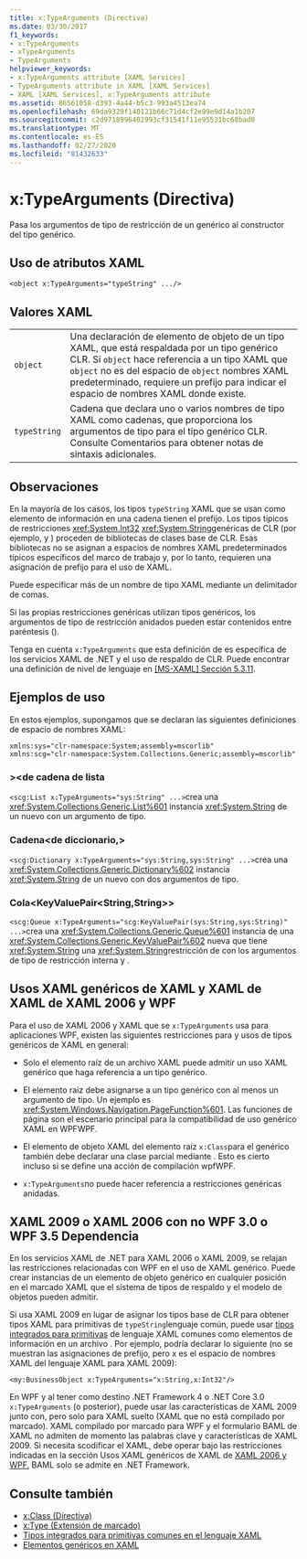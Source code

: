 ```yaml
---
title: x:TypeArguments (Directiva)
ms.date: 03/30/2017
f1_keywords:
- x:TypeArguments
- xTypeArguments
- TypeArguments
helpviewer_keywords:
- x:TypeArguments attribute [XAML Services]
- TypeArguments attribute in XAML [XAML Services]
- XAML [XAML Services], x:TypeArguments attribute
ms.assetid: 86561058-d393-4a44-b5c3-993a4513ea74
ms.openlocfilehash: 69da9329f140121b66c71d4cf2e99e9d14a1b207
ms.sourcegitcommit: c2d9718996402993cf31541f11e95531bc68bad0
ms.translationtype: MT
ms.contentlocale: es-ES
ms.lasthandoff: 02/27/2020
ms.locfileid: "81432633"
---
```

# <a name="xtypearguments-directive"></a>x:TypeArguments (Directiva)

Pasa los argumentos de tipo de restricción de un genérico al constructor del tipo genérico.

## <a name="xaml-attribute-usage"></a>Uso de atributos XAML

```xaml
<object x:TypeArguments="typeString" .../>
```

## <a name="xaml-values"></a>Valores XAML

|||
|-|-|
|`object`|Una declaración de elemento de objeto de un tipo XAML, que está respaldada por un tipo genérico CLR. Si `object` hace referencia a un tipo XAML que `object` no es del espacio de `object` nombres XAML predeterminado, requiere un prefijo para indicar el espacio de nombres XAML donde existe.|
|`typeString`|Cadena que declara uno o varios nombres de tipo XAML como cadenas, que proporciona los argumentos de tipo para el tipo genérico CLR. Consulte Comentarios para obtener notas de sintaxis adicionales.|

## <a name="remarks"></a>Observaciones

En la mayoría de los casos, los tipos `typeString` XAML que se usan como elemento de información en una cadena tienen el prefijo. Los tipos típicos de restricciones <xref:System.Int32> <xref:System.String>genéricas de CLR (por ejemplo, y ) proceden de bibliotecas de clases base de CLR. Esas bibliotecas no se asignan a espacios de nombres XAML predeterminados típicos específicos del marco de trabajo y, por lo tanto, requieren una asignación de prefijo para el uso de XAML.

Puede especificar más de un nombre de tipo XAML mediante un delimitador de comas.

Si las propias restricciones genéricas utilizan tipos genéricos, los argumentos de tipo de restricción anidados pueden estar contenidos entre paréntesis ().

Tenga en cuenta `x:TypeArguments` que esta definición de es específica de los servicios XAML de .NET y el uso de respaldo de CLR. Puede encontrar una definición de nivel de lenguaje en [ \[MS-XAML\] Sección 5.3.11](https://docs.microsoft.com/previous-versions/msp-n-p/ff650760(v=pandp.10)).

## <a name="usage-examples"></a>Ejemplos de uso

En estos ejemplos, supongamos que se declaran las siguientes definiciones de espacio de nombres XAML:

```xaml
xmlns:sys="clr-namespace:System;assembly=mscorlib"
xmlns:scg="clr-namespace:System.Collections.Generic;assembly=mscorlib"
```

### <a name="liststring"></a>>\<de cadena de lista

`<scg:List x:TypeArguments="sys:String" ...>`crea una <xref:System.Collections.Generic.List%601> instancia <xref:System.String> de un nuevo con un argumento de tipo.

### <a name="dictionarystringstring"></a>Cadena\<de diccionario,>

`<scg:Dictionary x:TypeArguments="sys:String,sys:String" ...>`crea una <xref:System.Collections.Generic.Dictionary%602> instancia <xref:System.String> de un nuevo con dos argumentos de tipo.

### <a name="queuekeyvaluepairstringstring"></a>Cola<KeyValuePair\<String,String>>

`<scg:Queue x:TypeArguments="scg:KeyValuePair(sys:String,sys:String)" ...>`crea una <xref:System.Collections.Generic.Queue%601> instancia de una <xref:System.Collections.Generic.KeyValuePair%602> nueva que tiene <xref:System.String> una <xref:System.String>restricción de con los argumentos de tipo de restricción interna y .

## <a name="xaml-2006-and-wpf-generic-xaml-usages"></a>Usos XAML genéricos de XAML y XAML de XAML de XAML 2006 y WPF

Para el uso de XAML 2006 y XAML que se `x:TypeArguments` usa para aplicaciones WPF, existen las siguientes restricciones para y usos de tipos genéricos de XAML en general:

- Solo el elemento raíz de un archivo XAML puede admitir un uso XAML genérico que haga referencia a un tipo genérico.

- El elemento raíz debe asignarse a un tipo genérico con al menos un argumento de tipo. Un ejemplo es <xref:System.Windows.Navigation.PageFunction%601>. Las funciones de página son el escenario principal para la compatibilidad de uso genérico XAML en WPFWPF.

- El elemento de objeto XAML del elemento raíz `x:Class`para el genérico también debe declarar una clase parcial mediante . Esto es cierto incluso si se define una acción de compilación wpfWPF.

- `x:TypeArguments`no puede hacer referencia a restricciones genéricas anidadas.

## <a name="xaml-2009-or-xaml-2006-with-no-wpf-30-or-wpf-35-dependency"></a>XAML 2009 o XAML 2006 con no WPF 3.0 o WPF 3.5 Dependencia

En los servicios XAML de .NET para XAML 2006 o XAML 2009, se relajan las restricciones relacionadas con WPF en el uso de XAML genérico. Puede crear instancias de un elemento de objeto genérico en cualquier posición en el marcado XAML que el sistema de tipos de respaldo y el modelo de objetos pueden admitir.

Si usa XAML 2009 en lugar de asignar los tipos base de CLR para obtener tipos XAML para primitivas de `typeString`lenguaje común, puede usar [tipos integrados para primitivas](types-for-primitives.md) de lenguaje XAML comunes como elementos de información en un archivo . Por ejemplo, podría declarar lo siguiente (no se muestran las asignaciones de prefijo, pero x es el espacio de nombres XAML del lenguaje XAML para XAML 2009):

```xaml
<my:BusinessObject x:TypeArguments="x:String,x:Int32"/>
```

En WPF y al tener como destino .NET Framework 4 o .NET Core 3.0 `x:TypeArguments` (o posterior), puede usar las características de XAML 2009 junto con, pero solo para XAML suelto (XAML que no está compilado por marcado). XAML compilado por marcado para WPF y el formulario BAML de XAML no admiten de momento las palabras clave y características de XAML 2009. Si necesita scodificar el XAML, debe operar bajo las restricciones indicadas en la sección Usos XAML genéricos de XAML de [XAML 2006 y WPF.](#xaml-2006-and-wpf-generic-xaml-usages) BAML solo se admite en .NET Framework.

## <a name="see-also"></a>Consulte también

- [x:Class (Directiva)](xclass-directive.md)
- [x:Type (Extensión de marcado)](xtype-markup-extension.md)
- [Tipos integrados para primitivas comunes en el lenguaje XAML](types-for-primitives.md)
- [Elementos genéricos en XAML](generics.md)
